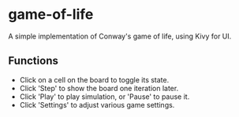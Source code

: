 # game-of-life
A simple implementation of Conway's game of life, using Kivy for UI.
## Functions
* Click on a cell on the board to toggle its state.
* Click 'Step' to show the board one iteration later.
* Click 'Play' to play simulation, or 'Pause' to pause it.
* Click 'Settings' to adjust various game settings.
